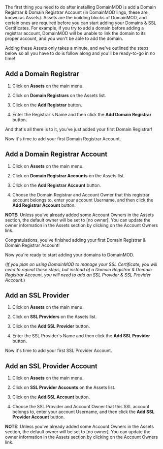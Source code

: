 The first thing you need to do after installing DomainMOD is add a Domain Registrar & Domain Registrar Account (in DomainMOD lingo, these are known as Assets). Assets are the building blocks of DomainMOD, and certain ones are required before you can start adding your Domains & SSL Certificates. For example, if you try to add a domain before adding a registrar account, DomainMOD will be unable to link the domain to its proper account, and you won't be able to add the domain.

Adding these Assets only takes a minute, and we've outlined the steps below so all you have to do is follow along and you'll be ready-to-go in no time!

Add a Domain Registrar
----------------------
1. Click on **Assets** on the main menu.

2. Click on **Domain Registrars** on the Assets list.

3. Click on the **Add Registrar** button.

4. Enter the Registrar's Name and then click the **Add Domain Registrar** button.

And that's all there is to it, you've just added your first Domain Registrar!

Now it's time to add your first Domain Registrar Account.

Add a Domain Registrar Account
------------------------------
1. Click on **Assets** on the main menu.

2. Click on **Domain Registrar Accounts** on the Assets list.

3. Click on the **Add Registrar Account** button.

4. Choose the Domain Registrar and Account Owner that this registrar account belongs to, enter your account Username, and then click the **Add Registrar Account** button.

**NOTE:** Unless you've already added some Account Owners in the Assets section, the default owner will be set to [no owner]. You can update the owner information in the Assets section by clicking on the Account Owners link.

Congratulations, you've finished adding your first Domain Registrar & Domain Registrar Account!

Now you're ready to start adding your domains to DomainMOD.

(*If you plan on using DomainMOD to manage your SSL Certificate, you will need to repeat these steps, but instead of a Domain Registrar & Domain Registrar Account, you will need to add an SSL Provider & SSL Provider Account.*)

Add an SSL Provider
-------------------
1. Click on **Assets** on the main menu.

2. Click on **SSL Providers** on the Assets list.

3. Click on the **Add SSL Provider** button.

4. Enter the SSL Provider's Name and then click the **Add SSL Provider** button.

Now it's time to add your first SSL Provider Account.

Add an SSL Provider Account
---------------------------
1. Click on **Assets** on the main menu.

2. Click on **SSL Provider Accounts** on the Assets list.

3. Click on the **Add SSL Account** button.

4. Choose the SSL Provider and Account Owner that this SSL account belongs to, enter your account Username, and then click the **Add SSL Provider Account** button.

**NOTE:** Unless you've already added some Account Owners in the Assets section, the default owner will be set to [no owner]. You can update the owner information in the Assets section by clicking on the Account Owners link.
